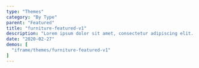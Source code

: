 ```yaml
---
type: "Themes"
category: "By Type"
parent: "Featured"
title: "furniture-featured-v1"
description: "Lorem ipsum dolor sit amet, consectetur adipiscing elit. Nunc tempus laoreet leo sit amet iaculis."
date: "2020-02-27"
demos: [
  "iframe/themes/furniture-featured-v1"
]
---
```

